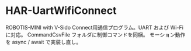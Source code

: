 # HAR-UartWifiConnect
ROBOTIS-MINI with V-Sido Connect用通信プログラム。UART および Wi-Fi に対応。
CommandCsvFile フォルダに制御コマンドを同梱。
モーション動作を async / await で実装し直し。
